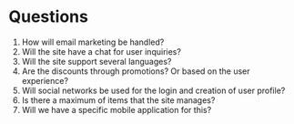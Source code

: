 # Questions


1.	How will email marketing be handled?
2.	Will the site have a chat for user inquiries?
3.	Will the site support several languages?
4.	Are the discounts through promotions? Or based on the user experience?
5.	Will social networks be used for the login and creation of user profile?
6.	Is there a maximum of items that the site manages?
7.	Will we have a specific mobile application for this?
